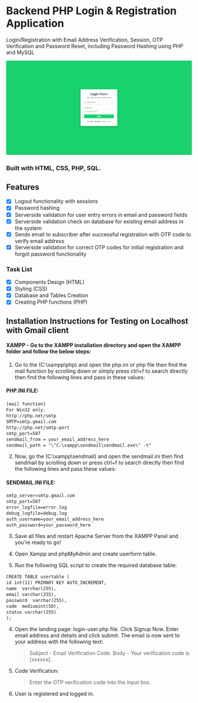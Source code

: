 # Backend PHP Login & Registration Application

Login/Registration with Email Address Verification, Session, OTP Verification and Password Reset, including Password Hashing using PHP and MySQL

<img src="img/Capture.PNG" width="auto" title="Backend PHP Login & Registration Application"/>

### Built with HTML, CSS, PHP, SQL.

## Features

- [x] Logout functionality with sessions
- [x] Password hashing
- [x] Serverside validation for user entry errors in email and password fields
- [x] Serverside validation check on database for existing email address in the system
- [x] Sends email to subscriber after successful registration with OTP code to verify email address
- [x] Serverside validation for correct OTP codes for initial registration and forgot password functionality

### Task List

- [x] Components Design (HTML)
- [x] Styling (CSS)
- [x] Database and Tables Creation
- [x] Creating PHP functions (PHP)

## Installation Instructions for Testing on Localhost with Gmail client

#### XAMPP - Go to the XAMPP installation directory and open the XAMPP folder and follow the below steps:

1. Go to the (C:\xampp\php) and open the php.ini or php file then find the mail function by scrolling down or simply press ctrl+f to search directly then find the following lines and pass in these values:

#### PHP.INI FILE:

```
[mail function]
For Win32 only.
http://php.net/smtp
SMTP=smtp.gmail.com
http://php.net/smtp-port
smtp_port=587
sendmail_from = your_email_address_here
sendmail_path = "\"C:\xampp\sendmail\sendmail.exe\" -t"
```

2. Now, go the (C:\xampp\sendmail) and open the sendmail.ini then find sendmail by scrolling down or press ctrl+f to search directly then find the following lines and pass these values:

#### SENDMAIL.INI FILE:

```
smtp_server=smtp.gmail.com
smtp_port=587
error_logfile=error.log
debug_logfile=debug.log
auth_username=your_email_address_here
auth_password=your_password_here
```

3. Save all files and restart Apache Server from the XAMPP Panel and you're ready to go!

4. Open Xampp and phpMyAdmin and create userform table.

5. Run the following SQL script to create the required database table:

```
CREATE TABLE usertable (
id int(11) PRIMARY KEY AUTO_INCREMENT,
name  varchar(255),
email varchar(255),
password  varchar(255),
code  mediumint(50),
status varchar(255)
);
```

4. Open the landing page: login-user.php file. Click Signup Now. Enter email address and details and click submit. The email is now sent to your address with the following text:

   > Subject - Email Verification Code.
   > Body - Your verification code is [xxxxxx].

5. Code Verification:

   > Enter the OTP verification code into the input box.

6. User is registered and logged in.
